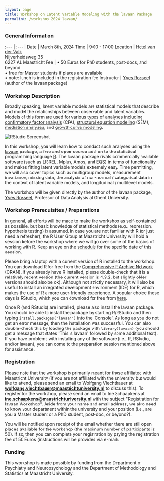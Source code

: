 ```yaml
---
layout: page
title: Workshop on Latent Variable Modeling with the lavaan Package
permalink: /workshop_2024_lavaan/
---
```


### General Information

:--- | :--- |
Date | March 8th, 2024
Time | 9:00 - 17:00
Location | [Hotel van der Valk](https://www.hotelmaastricht.com)<br>Nijverheidsweg 35<br>6227 AL Maastricht
Fee | • 50 Euros for PhD students, post-docs, and beyond<br>• free for Master students if places are available<br>• note: lunch is included in the registration fee
Instructor | [Yves Rosseel](https://research.ugent.be/web/person/yves-rosseel-0/en) (author of the lavaan package)

### Workshop Description

Broadly speaking, latent variable models are statistical models that describe and model the relationships between observable and latent variables. Models of this form are used for various types of analyses including [confirmatory factor analysis](https://en.wikipedia.org/wiki/Confirmatory_factor_analysis) (CFA), [structural equation modeling](https://en.wikipedia.org/wiki/Structural_equation_modeling) (SEM), [mediation analyses](https://en.wikipedia.org/wiki/Mediation_(statistics)), and [growth curve modeling](https://en.wikipedia.org/wiki/Latent_growth_modeling).

![RStudio Screenshot](/r-user-group/assets/images/screenshot_lavaan.png)

In this workshop, you will learn how to conduct such analyses using the [lavaan](https://lavaan.ugent.be) package, a free and open-source add-on to the statistical programming language [R](https://en.wikipedia.org/wiki/R_(programming_language)). The lavaan package rivals commercially available software (such as LISREL, Mplus, Amos, and EQS) in terms of functionality and makes fitting latent variable models extremely easy. Time permitting, we will also cover topics such as multigroup models, measurement invariance, missing data, the analysis of non-normal / categorical data in the context of latent variable models, and longitudinal / multilevel models.

The workshop will be given directly by the author of the lavaan package, [Yves Rosseel](https://research.ugent.be/web/person/yves-rosseel-0/en), Professor of Data Analysis at Ghent University.

### Workshop Prerequisites / Preparations

In general, all efforts will be made to make the workshop as self-contained as possible, but basic knowledge of statistical methods (e.g., regression, hypothesis testing) is assumed. In case you are not familiar with R (or just need a refresher), the R User Group at Maastricht University will hold a session before the workshop where we will go over some of the basics of working with R. Keep an eye on the [schedule](schedule.md) for the specific date of this session.

Please bring a laptop with a current version of R installed to the workshop. You can download R for free from the [Comprehensive R Archive Network](https://cran.r-project.org) (CRAN). If you already have R installed, please double-check that it is a relatively recent version (the current version is 4.3.2, but slightly older versions should also be ok). Although not strictly necessary, it will also be useful to install an integrated development environment (IDE) for R, which makes the use of R a more user-friendly experience. A popular choice these days is RStudio, which you can download for free from [here](https://posit.co/download/rstudio-desktop/).

Once R (and RStudio) are installed, please also install the lavaan package. You should be able to install the package by starting R/RStudio and then typing `install.packages("lavaan")` into the 'Console'. As long as you do not get an error message, then the installation was successful. You can also double-check this by loading the package with `library(lavaan)` (you should get a message that states 'This is lavaan' followed by some additional text). If you have problems with installing any of the software (i.e., R, RStudio, and/or lavaan), you can come to the preparation session mentioned above for assistance.

### Registration

Please note that the workshop is primarily meant for those affiliated with Maastricht University (if you are not affiliated with the university but would like to attend, please send an email to Wolfgang Viechtbauer at **wolfgang.viechtbauer@maastrichtuniversity.nl** to discuss this). To register for the workshop, please send an email to Ine Schaapkens at **ine.schaapkens@maastrichtuniversity.nl** with the subject "Registration for lavaan Workshop". Aside from your name and email address, we also need to know your department within the university and your position (i.e., are you a Master student or a PhD student, post-doc, or beyond?).

You will be notified upon receipt of the email whether there are still open places available for the workshop (the maximum number of participants is 50). If so, then you can complete your registration by paying the registration fee of 50 Euros (instructions will be provided via e-mail).

### Funding

This workshop is made possible by funding from the Department of Psychiatry and Neuropsychology and the Department of Methodology and Statistics at Maastricht University.
